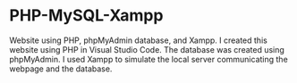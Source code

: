 # PHP-MySQL-Xampp
Website using PHP, phpMyAdmin database, and Xampp.
I created this website using PHP in Visual Studio Code.
The database was created using phpMyAdmin.
I used Xampp to simulate the local server communicating the webpage and the database.
